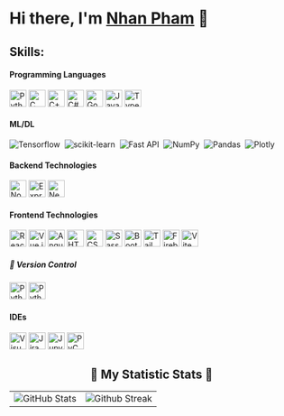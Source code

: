 # Hi there, I'm [Nhan Pham]() 👋

## Skills:

#### Programming Languages

<img src="https://raw.githubusercontent.com/marwin1991/profile-technology-icons/refs/heads/main/icons/python.png" width="30" alt="Python"/>
<img src="https://raw.githubusercontent.com/marwin1991/profile-technology-icons/refs/heads/main/icons/c.png" width="30" alt="C"/>
<img src="https://raw.githubusercontent.com/marwin1991/profile-technology-icons/refs/heads/main/icons/c++.png" width="30" alt="C++"/>
<img src="https://raw.githubusercontent.com/marwin1991/profile-technology-icons/refs/heads/main/icons/c%23.png" width="30" alt="C#"/>
<img src="https://raw.githubusercontent.com/marwin1991/profile-technology-icons/refs/heads/main/icons/go.png" width="30" alt="Go"/>
<img src="https://raw.githubusercontent.com/marwin1991/profile-technology-icons/refs/heads/main/icons/javascript.png" width="30" alt="JavaScript"/>
<img src="https://raw.githubusercontent.com/marwin1991/profile-technology-icons/refs/heads/main/icons/typescript.png" width="30" alt="TypeScript"/>

#### ML/DL

![Tensorflow](https://img.shields.io/badge/TensorFlow-FF6F00?style=for-the-badge&logo=tensorflow&logoColor=white)&nbsp;
![scikit-learn](https://img.shields.io/badge/scikit--learn-%23F7931E.svg?style=for-the-badge&logo=scikit-learn&logoColor=white)&nbsp;
![Fast API](https://img.shields.io/badge/FastAPI-005571?style=for-the-badge&logo=fastapi)&nbsp;
![NumPy](https://img.shields.io/badge/numpy-%23013243.svg?style=for-the-badge&logo=numpy&logoColor=white)&nbsp;
![Pandas](https://img.shields.io/badge/pandas-%23150458.svg?style=for-the-badge&logo=pandas&logoColor=white)&nbsp;
![Plotly](https://img.shields.io/badge/Plotly-%233F4F75.svg?style=for-the-badge&logo=plotly&logoColor=white)

#### Backend Technologies

<img src="https://raw.githubusercontent.com/marwin1991/profile-technology-icons/refs/heads/main/icons/node_js.png" width="30" alt="Node.js"/>
<img src="https://raw.githubusercontent.com/marwin1991/profile-technology-icons/refs/heads/main/icons/express.png" width="30" alt="Express"/>
<img src="https://raw.githubusercontent.com/marwin1991/profile-technology-icons/refs/heads/main/icons/next_js.png" width="30" alt="Next.js"/>

#### Frontend Technologies

<img src="https://raw.githubusercontent.com/marwin1991/profile-technology-icons/refs/heads/main/icons/react.png" width="30" alt="React"/>
<img src="https://raw.githubusercontent.com/marwin1991/profile-technology-icons/refs/heads/main/icons/vue_js.png" width="30" alt="Vue.js"/>
<img src="https://raw.githubusercontent.com/marwin1991/profile-technology-icons/refs/heads/main/icons/angular.png" width="30" alt="Angular"/>
<img src="https://raw.githubusercontent.com/marwin1991/profile-technology-icons/refs/heads/main/icons/html.png" width="30" alt="HTML"/>
<img src="https://raw.githubusercontent.com/marwin1991/profile-technology-icons/refs/heads/main/icons/css.png" width="30" alt="CSS"/>
<img src="https://raw.githubusercontent.com/marwin1991/profile-technology-icons/refs/heads/main/icons/sass.png" width="30" alt="Sass"/>
<img src="https://raw.githubusercontent.com/marwin1991/profile-technology-icons/refs/heads/main/icons/bootstrap.png" width="30" alt="Bootstrap"/>
<img src="https://raw.githubusercontent.com/marwin1991/profile-technology-icons/refs/heads/main/icons/tailwind_css.png" width="30" alt="Tailwind CSS"/>
<img src="https://raw.githubusercontent.com/marwin1991/profile-technology-icons/refs/heads/main/icons/firebase.png" width="30" alt="Firebase"/>
<img src="https://raw.githubusercontent.com/marwin1991/profile-technology-icons/refs/heads/main/icons/vite.png" width="30" alt="Vite"/>

##### 🧰 Version Control

<img src="https://raw.githubusercontent.com/marwin1991/profile-technology-icons/refs/heads/main/icons/git.png" width="30" alt="Python"/>
<img src="https://raw.githubusercontent.com/marwin1991/profile-technology-icons/refs/heads/main/icons/github.png" width="30" alt="Python"/>

#### IDEs

<img src="https://raw.githubusercontent.com/marwin1991/profile-technology-icons/refs/heads/main/icons/visual_studio_code.png" width="30" alt="Visual Studio Code"/>
<img src="https://raw.githubusercontent.com/marwin1991/profile-technology-icons/refs/heads/main/icons/jira.png" width="30" alt="Jira"/>
<img src="https://raw.githubusercontent.com/marwin1991/profile-technology-icons/refs/heads/main/icons/jupyter_notebook.png" width="30" alt="Jupyter Notebook"/>
<img src="https://raw.githubusercontent.com/marwin1991/profile-technology-icons/refs/heads/main/icons/pycharm.png" width="30" alt="PyCharm"/>

## <div align="center">🤭 My Statistic Stats 🤭</div>

<table>
<tr>
  <td>
    <img src="https://github-readme-stats.vercel.app/api?username=NhanPhamThanh-IT&show_icons=true&theme=tokyonight&hide_border=true&include_all_commits=false&count_private=false" alt="GitHub Stats" title="Github Stats"/>  

  </td>
  <td>
      <img src="https://github-readme-streak-stats.herokuapp.com/?user=NhanPhamThanh-IT&theme=tokyonight&hide_border=true" alt="Github Streak" title="Github Streak"/> 
  </td>
</tr>
</table>
</section>
